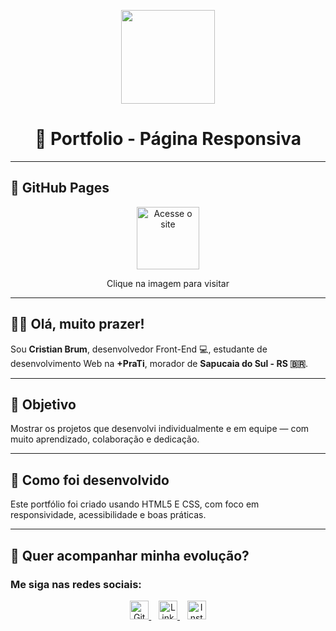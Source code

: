<p align="center">
  <img width="150px" src="" alt="" />
</p>

<h1 align="center">📁 Portfolio - Página Responsiva</h1>

---

## 🚀 GitHub Pages

<p align="center">
  <a href="https://cristianbrum.github.io/Portfolio/" target="_blank">
    <img width="100px" src="" alt="Acesse o site" />
  </a>
</p>
<p align="center">Clique na imagem para visitar</p>

---

## 🙋‍♂️ Olá, muito prazer!

Sou **Cristian Brum**, desenvolvedor Front-End 💻, estudante de desenvolvimento Web na **+PraTi**, morador de **Sapucaia do Sul - RS 🇧🇷**.

---

## 🎯 Objetivo

Mostrar os projetos que desenvolvi individualmente e em equipe — com muito aprendizado, colaboração e dedicação.

---

## 🧩 Como foi desenvolvido

Este portfólio foi criado usando HTML5 E CSS, com foco em responsividade, acessibilidade e boas práticas.

---

## 📡 Quer acompanhar minha evolução?

### Me siga nas redes sociais:

<p align="center">
  <a href="https://github.com/CristianBr1" target="_blank">
    <img width="30px" src="" alt="GitHub" />
  </a>
  &nbsp;&nbsp;
  <a href="https://www.linkedin.com/in/cristianbrum/" target="_blank">
    <img width="30px" src="" alt="LinkedIn" />
  </a>
  &nbsp;&nbsp;
  <a href="https://www.instagram.com/cristianbrum/" target="_blank">
    <img width="30px" src="" alt="Instagram" />
  </a>
</p>